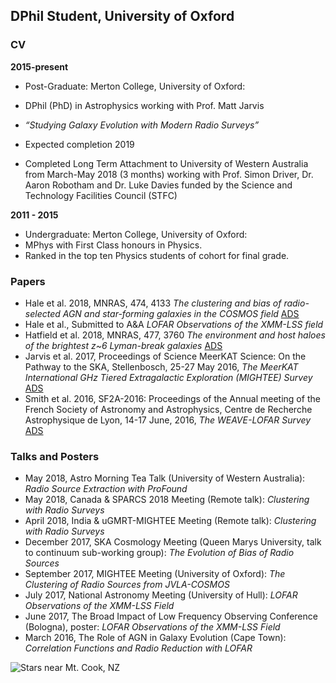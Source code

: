 ## DPhil Student, University of Oxford 

### CV
**2015-present**  
- Post-Graduate: Merton College, University of Oxford:
- DPhil (PhD) in Astrophysics working with Prof. Matt Jarvis 
- _“Studying Galaxy Evolution with Modern Radio Surveys”_
- Expected completion 2019

- Completed Long Term Attachment to University of Western Australia from March-May 2018 (3 months) 
working with Prof. Simon Driver, Dr. Aaron Robotham and Dr. Luke Davies funded by the Science and Technology 
Facilities Council (STFC)

**2011 - 2015**
- Undergraduate: Merton College, University of Oxford:
- MPhys with First Class honours in Physics.
- Ranked in the top ten Physics students of cohort for final grade.

### Papers 
- Hale et al. 2018, MNRAS, 474, 4133 _The clustering and bias of radio-selected AGN and star-forming galaxies in the COSMOS field_ [ADS](http://adsabs.harvard.edu/abs/2018MNRAS.474.4133H)
- Hale et al., Submitted to A&A _LOFAR Observations of the XMM-LSS field_
- Hatfield et al. 2018, MNRAS, 477, 3760 _The environment and host haloes of the brightest z~6 Lyman-break galaxies_ [ADS](http://adsabs.harvard.edu/abs/2018MNRAS.477.3760H)
- Jarvis et al. 2017, Proceedings of Science MeerKAT Science: On the Pathway to the SKA, Stellenbosch, 25-27 May 2016, _The MeerKAT International GHz Tiered Extragalactic Exploration (MIGHTEE) Survey_ [ADS](http://adsabs.harvard.edu/abs/2016mks..confE...6J)
- Smith et al. 2016, SF2A-2016: Proceedings of the Annual meeting of the French Society of Astronomy and Astrophysics, Centre de Recherche Astrophysique de Lyon, 14-17 June, 2016, _The WEAVE-LOFAR Survey_ [ADS](http://adsabs.harvard.edu/abs/2016sf2a.conf..271S)


### Talks and Posters

- May 2018, Astro Morning Tea Talk (University of Western Australia): _Radio Source Extraction with ProFound_
- May 2018, Canada & SPARCS 2018 Meeting (Remote talk): _Clustering with Radio Surveys_
- April 2018, India & uGMRT-MIGHTEE Meeting (Remote talk): _Clustering with Radio Surveys_
- December 2017, SKA Cosmology Meeting (Queen Marys University, talk to continuum sub-working group): _The Evolution of Bias of Radio Sources_
- September 2017, MIGHTEE Meeting (University of Oxford): _The Clustering of Radio Sources from JVLA-COSMOS_
- July 2017, National Astronomy Meeting (University of Hull): _LOFAR Observations of the XMM-LSS Field_
- June 2017, The Broad Impact of Low Frequency Observing Conference (Bologna), poster: _LOFAR Observations of the XMM-LSS Field_
- March 2016, The Role of AGN in Galaxy Evolution (Cape Town): _Correlation Functions and Radio Reduction with LOFAR_

![Stars near Mt. Cook, NZ](Stars.jpg)

